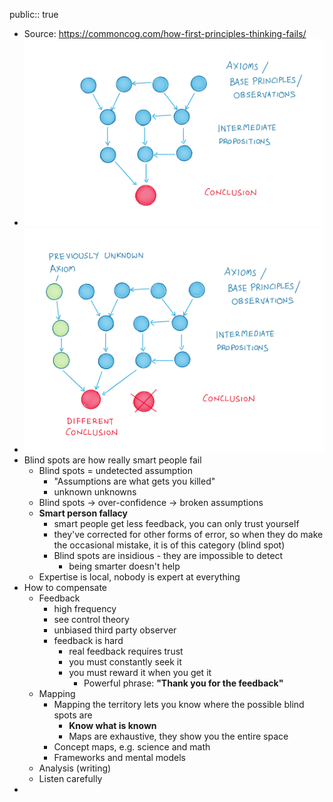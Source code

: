 public:: true

- Source: https://commoncog.com/how-first-principles-thinking-fails/
- ![image.png](../assets/image_1689514053177_0.png)
- ![image.png](../assets/image_1688564105841_0.png)
- Blind spots are how really smart people fail
	- Blind spots = undetected assumption
		- "Assumptions are what gets you killed"
		- unknown unknowns
	- Blind spots -> over-confidence -> broken assumptions
	- **Smart person fallacy**
		- smart people get less feedback, you can only trust yourself
		- they've corrected for other forms of error, so when they do make the occasional mistake, it is of this category (blind spot)
		- Blind spots are insidious - they are impossible to detect
			- being smarter doesn't help
	- Expertise is local, nobody is expert at everything
- How to compensate
	- Feedback
		- high frequency
		- see control theory
		- unbiased third party observer
		- feedback is hard
			- real feedback requires trust
			- you must constantly seek it
			- you must reward it when you get it
				- Powerful phrase: **"Thank you for the feedback"**
	- Mapping
		- Mapping the territory lets you know where the possible blind spots are
			- **Know what is known**
			- Maps are exhaustive, they show you the entire space
		- Concept maps, e.g. science and math
		- Frameworks and mental models
	- Analysis (writing)
	- Listen carefully
-